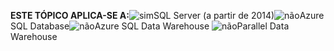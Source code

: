 <Token>**ESTE TÓPICO APLICA-SE A:**![sim](media/yes.png)SQL Server (a partir de 2014)![não](media/no.png)Azure SQL Database![não](media/no.png)Azure SQL Data Warehouse ![não](media/no.png)Parallel Data Warehouse </Token>

